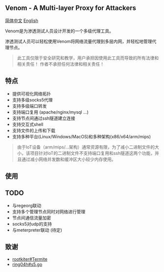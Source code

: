 ## Venom - A Multi-layer Proxy for Attackers

<p>
<a href="README.md">简体中文</a>
<a href="README-en.md">English</a>
</p>

Venom是为渗透测试人员设计开发的一个多级代理工具。

渗透测试人员可以轻松使用Venom将网络流量代理到多层内网，并轻松地管理代理节点。

> 此工具仅限于安全研究和教学，用户承担因使用此工具而导致的所有法律和相关责任！ 作者不承担任何法律和相关责任！


## 特点

- 提供可视化网络拓扑
- 支持多级socks5代理
- 支持多级端口转发
- 支持端口复用 (apache/nginx/mysql ...)
- 支持节点间通过ssh隧道建立连接
- 支持交互式shell
- 支持文件的上传和下载
- 支持多种平台(Linux/Windows/MacOS)和多种架构(x86/x64/arm/mips)

> 由于IoT设备（arm/mips/...架构）通常资源有限，为了减小二进制文件的大小，该项目针对IoT的二进制文件不支持端口复用和ssh隧道这两个功能，并且通过减小网络并发数和缓冲区大小较少内存使用。

## 使用



## TODO

- 与regeorg联动
- 支持多个管理节点同时对网络进行管理
- 节点间通信流量加密
- socks5对udp的支持
- 与meterpreter联动 (待定)

## 致谢

- [rootkiter#Termite](https://github.com/rootkiter/Termite)
- [ring04h#s5.go](https://github.com/ring04h/s5.go)

